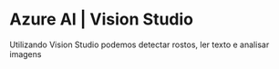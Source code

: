 # Azure AI  |  Vision Studio
 Utilizando Vision Studio podemos detectar rostos, ler texto e analisar imagens

